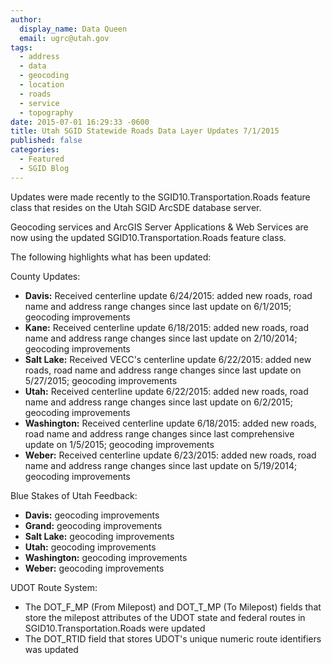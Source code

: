 ```yaml
---
author:
  display_name: Data Queen
  email: ugrc@utah.gov
tags:
  - address
  - data
  - geocoding
  - location
  - roads
  - service
  - topography
date: 2015-07-01 16:29:33 -0600
title: Utah SGID Statewide Roads Data Layer Updates 7/1/2015
published: false
categories:
  - Featured
  - SGID Blog
---
```

Updates were made recently to the SGID10.Transportation.Roads feature class that resides on the Utah SGID ArcSDE database server.

Geocoding services and ArcGIS Server Applications & Web Services are now using the updated SGID10.Transportation.Roads feature class.

The following highlights what has been updated:

County Updates:

- **Davis:** Received centerline update 6/24/2015: added new roads, road name and address range changes since last update on 6/1/2015; geocoding improvements
- **Kane:** Received centerline update 6/18/2015: added new roads, road name and address range changes since last update on 2/10/2014; geocoding improvements
- **Salt Lake:** Received VECC's centerline update 6/22/2015: added new roads, road name and address range changes since last update on 5/27/2015; geocoding improvements
- **Utah:** Received centerline update 6/22/2015: added new roads, road name and address range changes since last update on 6/2/2015; geocoding improvements
- **Washington:** Received centerline update 6/18/2015: added new roads, road name and address range changes since last comprehensive update on 1/5/2015; geocoding improvements
- **Weber:** Received centerline update 6/23/2015: added new roads, road name and address range changes since last update on 5/19/2014; geocoding improvements

Blue Stakes of Utah Feedback:

- **Davis:** geocoding improvements
- **Grand:** geocoding improvements
- **Salt Lake:** geocoding improvements
- **Utah:** geocoding improvements
- **Washington:** geocoding improvements
- **Weber:** geocoding improvements

UDOT Route System:

- The DOT\_F\_MP (From Milepost) and DOT\_T\_MP (To Milepost) fields that store the milepost attributes of the UDOT state and federal routes in SGID10.Transportation.Roads were updated
- The DOT_RTID field that stores UDOT's unique numeric route identifiers was updated

